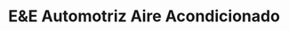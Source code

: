 ---
title: "E&E Automotriz Aire Acondicionado"
url: /lima/eunde-automotriz-aire-acondicionado/
shop: Autowerkstatt
---
